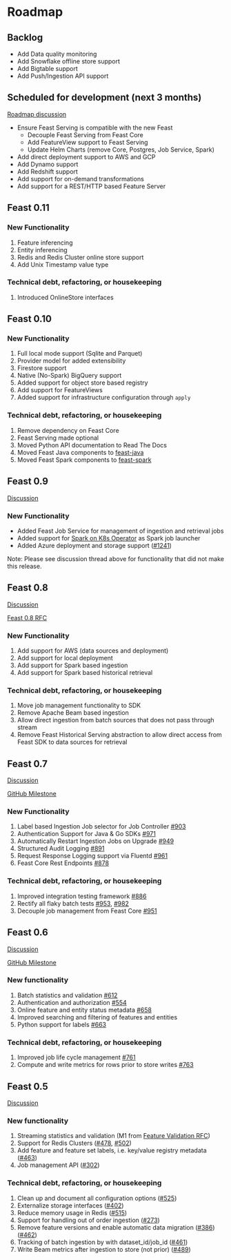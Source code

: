 # Roadmap

## Backlog

* Add Data quality monitoring
* Add Snowflake offline store support
* Add Bigtable support
* Add Push/Ingestion API support

## Scheduled for development \(next 3 months\)

[Roadmap discussion](https://github.com/feast-dev/feast/issues/1527)

* Ensure Feast Serving is compatible with the new Feast
  * Decouple Feast Serving from Feast Core
  * Add FeatureView support to Feast Serving
  * Update Helm Charts \(remove Core, Postgres, Job Service, Spark\)
* Add direct deployment support to AWS and GCP
* Add Dynamo support
* Add Redshift support
* Add support for on-demand transformations
* Add support for a REST/HTTP based Feature Server

## Feast 0.11

### **New Functionality**

1. Feature inferencing
2. Entity inferencing
3. Redis and Redis Cluster online store support
4. Add Unix Timestamp value type 

### **Technical debt, refactoring, or housekeeping**

1. Introduced OnlineStore interfaces

## Feast 0.10

### **New Functionality**

1. Full local mode support \(Sqlite and Parquet\)
2. Provider model for added extensibility
3. Firestore support
4. Native \(No-Spark\) BigQuery support
5. Added support for object store based registry
6. Add support for FeatureViews
7. Added support for infrastructure configuration through `apply`

### **Technical debt, refactoring, or housekeeping**

1. Remove dependency on Feast Core
2. Feast Serving made optional
3. Moved Python API documentation to Read The Docs
4. Moved Feast Java components to [feast-java](https://github.com/feast-dev/feast-java)
5. Moved Feast Spark components to [feast-spark](https://github.com/feast-dev/feast-spark)

## Feast 0.9

[Discussion](https://github.com/feast-dev/feast/issues/1131)

### New Functionality

* Added Feast Job Service for management of ingestion and retrieval jobs
* Added support for [Spark on K8s Operator](https://github.com/GoogleCloudPlatform/spark-on-k8s-operator) as Spark job launcher
* Added Azure deployment and storage support \([\#1241](https://github.com/feast-dev/feast/pull/1241)\)

Note: Please see discussion thread above for functionality that did not make this release.

## Feast 0.8

[Discussion](https://github.com/feast-dev/feast/issues/1018)

[Feast 0.8 RFC](https://docs.google.com/document/d/1snRxVb8ipWZjCiLlfkR4Oc28p7Fkv_UXjvxBFWjRBj4/edit#heading=h.yvkhw2cuvx5)

### **New Functionality**

1. Add support for AWS \(data sources and deployment\)
2. Add support for local deployment
3. Add support for Spark based ingestion
4. Add support for Spark based historical retrieval

### **Technical debt, refactoring, or housekeeping**

1. Move job management functionality to SDK
2. Remove Apache Beam based ingestion
3. Allow direct ingestion from batch sources that does not pass through stream
4. Remove Feast Historical Serving abstraction to allow direct access from Feast SDK to data sources for retrieval

## Feast 0.7

[Discussion](https://github.com/feast-dev/feast/issues/834)

[GitHub Milestone](https://github.com/feast-dev/feast/milestone/4)

### **New Functionality**

1. Label based Ingestion Job selector for Job Controller [\#903](https://github.com/feast-dev/feast/pull/903)
2. Authentication Support for Java & Go SDKs [\#971](https://github.com/feast-dev/feast/pull/971)
3. Automatically Restart Ingestion Jobs on Upgrade [\#949](https://github.com/feast-dev/feast/pull/949)
4. Structured Audit Logging [\#891](https://github.com/feast-dev/feast/pull/891)
5. Request Response Logging support via Fluentd [\#961](https://github.com/feast-dev/feast/pull/961)
6. Feast Core Rest Endpoints [\#878](https://github.com/feast-dev/feast/pull/878)

### **Technical debt, refactoring, or housekeeping**

1. Improved integration testing framework [\#886](https://github.com/feast-dev/feast/pull/886)
2. Rectify all flaky batch tests [\#953](https://github.com/feast-dev/feast/pull/953), [\#982](https://github.com/feast-dev/feast/pull/982)
3. Decouple job management from Feast Core [\#951](https://github.com/feast-dev/feast/pull/951)

## Feast 0.6

[Discussion](https://github.com/feast-dev/feast/issues/767)

[GitHub Milestone](https://github.com/feast-dev/feast/milestone/3)

### New functionality

1. Batch statistics and validation [\#612](https://github.com/feast-dev/feast/pull/612)
2. Authentication and authorization [\#554](https://github.com/feast-dev/feast/pull/554)
3. Online feature and entity status metadata [\#658](https://github.com/feast-dev/feast/pull/658)
4. Improved searching and filtering of features and entities 
5. Python support for labels [\#663](https://github.com/feast-dev/feast/issues/663)

### Technical debt, refactoring, or housekeeping

1. Improved job life cycle management [\#761](https://github.com/feast-dev/feast/issues/761)
2. Compute and write metrics for rows prior to store writes [\#763](https://github.com/feast-dev/feast/pull/763) 

## Feast 0.5

[Discussion](https://github.com/feast-dev/feast/issues/527)

### New functionality

1. Streaming statistics and validation \(M1 from [Feature Validation RFC](https://docs.google.com/document/d/1TPmd7r4mniL9Y-V_glZaWNo5LMXLshEAUpYsohojZ-8/edit)\)
2. Support for Redis Clusters \([\#478](https://github.com/feast-dev/feast/issues/478), [\#502](https://github.com/feast-dev/feast/issues/502)\)
3. Add feature and feature set labels, i.e. key/value registry metadata \([\#463](https://github.com/feast-dev/feast/issues/463)\)
4. Job management API  \([\#302](https://github.com/feast-dev/feast/issues/302)\)

### Technical debt, refactoring, or housekeeping

1. Clean up and document all configuration options \([\#525](https://github.com/feast-dev/feast/issues/525)\)
2. Externalize storage interfaces \([\#402](https://github.com/feast-dev/feast/issues/402)\)
3. Reduce memory usage in Redis \([\#515](https://github.com/feast-dev/feast/issues/515)\)
4. Support for handling out of order ingestion \([\#273](https://github.com/feast-dev/feast/issues/273)\)
5. Remove feature versions and enable automatic data migration \([\#386](https://github.com/feast-dev/feast/issues/386)\) \([\#462](https://github.com/feast-dev/feast/issues/462)\)
6. Tracking of batch ingestion by with dataset\_id/job\_id \([\#461](https://github.com/feast-dev/feast/issues/461)\)
7. Write Beam metrics after ingestion to store \(not prior\) \([\#489](https://github.com/feast-dev/feast/issues/489)\)

